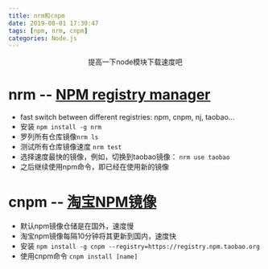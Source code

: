 ```yaml
---
title: nrm和cnpm
date: 2019-08-01 17:30:47
tags: [npm, nrm, cnpm]
categories: Node.js
---
```

<center>提高一下node模块下载速度吧</center>
<!-- more -->

# nrm -- [NPM registry manager](https://github.com/Pana/nrm)
- fast switch between different registries: npm, cnpm, nj, taobao...
- 安装 `npm install -g nrm`
- 罗列所有仓库镜像`nrm ls`
- 测试所有仓库镜像速度 `nrm test`
- 选择速度最快的镜像，例如，切换到taobao镜像： `nrm use taobao`
- 之后继续使用npm命令，即已经在使用新的镜像

# cnpm -- [淘宝NPM镜像](http://npm.taobao.org/)
- 默认npm镜像仓储是在国外，速度慢
- 淘宝npm镜像每隔10分钟将其更新到国内，速度快
- 安装 `npm install -g cnpm --registry=https://registry.npm.taobao.org`
- 使用cnpm命令 `cnpm install [name]`